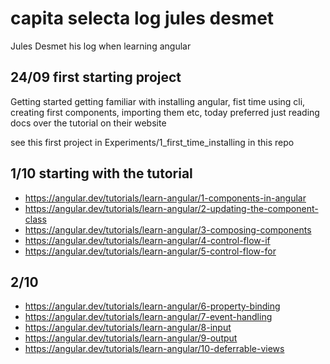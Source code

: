 # capita selecta log jules desmet

Jules Desmet his log when learning angular

## 24/09 first starting project
Getting started getting familiar with installing angular, fist time using cli, creating first components, importing them etc, today preferred just reading docs over the tutorial on their website

see this first project in Experiments/1_first_time_installing in this repo
## 1/10 starting with the tutorial

-  https://angular.dev/tutorials/learn-angular/1-components-in-angular
-  https://angular.dev/tutorials/learn-angular/2-updating-the-component-class
-  https://angular.dev/tutorials/learn-angular/3-composing-components
-  https://angular.dev/tutorials/learn-angular/4-control-flow-if
-  https://angular.dev/tutorials/learn-angular/5-control-flow-for


## 2/10

- https://angular.dev/tutorials/learn-angular/6-property-binding
- https://angular.dev/tutorials/learn-angular/7-event-handling
- https://angular.dev/tutorials/learn-angular/8-input
- https://angular.dev/tutorials/learn-angular/9-output
- https://angular.dev/tutorials/learn-angular/10-deferrable-views